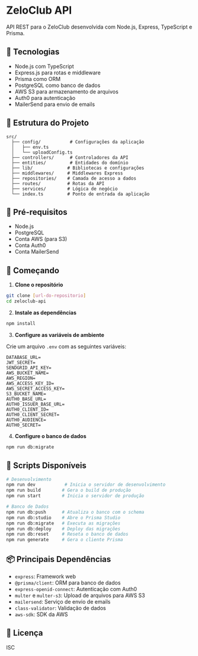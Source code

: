# ZeloClub API

API REST para o ZeloClub desenvolvida com Node.js, Express, TypeScript e Prisma.

## 🚀 Tecnologias

- Node.js com TypeScript
- Express.js para rotas e middleware
- Prisma como ORM
- PostgreSQL como banco de dados
- AWS S3 para armazenamento de arquivos
- Auth0 para autenticação
- MailerSend para envio de emails

## 📁 Estrutura do Projeto

```
src/
  ├── config/           # Configurações da aplicação
  │   ├── env.ts
  │   └── uploadConfig.ts
  ├── controllers/      # Controladores da API
  ├── entities/         # Entidades do domínio
  ├── lib/             # Bibliotecas e configurações
  ├── middlewares/     # Middlewares Express
  ├── repositories/    # Camada de acesso a dados
  ├── routes/          # Rotas da API
  ├── services/        # Lógica de negócio
  └── index.ts         # Ponto de entrada da aplicação
```

## 🔧 Pré-requisitos

- Node.js
- PostgreSQL
- Conta AWS (para S3)
- Conta Auth0
- Conta MailerSend

## 🚀 Começando

1. **Clone o repositório**
```bash
git clone [url-do-repositorio]
cd zeloclub-api
```

2. **Instale as dependências**
```bash
npm install
```

3. **Configure as variáveis de ambiente**

Crie um arquivo `.env` com as seguintes variáveis:
```
DATABASE_URL=
JWT_SECRET=
SENDGRID_API_KEY=
AWS_BUCKET_NAME=
AWS_REGION=
AWS_ACCESS_KEY_ID=
AWS_SECRET_ACCESS_KEY=
S3_BUCKET_NAME=
AUTH0_BASE_URL=
AUTH0_ISSUER_BASE_URL=
AUTH0_CLIENT_ID=
AUTH0_CLIENT_SECRET=
AUTH0_AUDIENCE=
AUTH0_SECRET=
```

4. **Configure o banco de dados**
```bash
npm run db:migrate
```

## 📜 Scripts Disponíveis

```bash
# Desenvolvimento
npm run dev           # Inicia o servidor de desenvolvimento
npm run build        # Gera o build de produção
npm run start        # Inicia o servidor de produção

# Banco de Dados
npm run db:push      # Atualiza o banco com o schema
npm run db:studio    # Abre o Prisma Studio
npm run db:migrate   # Executa as migrações
npm run db:deploy    # Deploy das migrações
npm run db:reset     # Reseta o banco de dados
npm run generate     # Gera o cliente Prisma
```

## 📦 Principais Dependências

- `express`: Framework web
- `@prisma/client`: ORM para banco de dados
- `express-openid-connect`: Autenticação com Auth0
- `multer` e `multer-s3`: Upload de arquivos para AWS S3
- `mailersend`: Serviço de envio de emails
- `class-validator`: Validação de dados
- `aws-sdk`: SDK da AWS

## 📝 Licença

ISC
